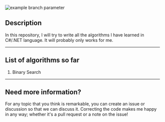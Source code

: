 ![example branch parameter](https://github.com/AbbasiMohamad/algorithm-examples/actions/workflows/ci.yml/badge.svg?branch=master)


## Description

In this repository, I will try to write all the algorithms I have learned in C#/.NET language. It will probably only works for me.

---

## List of algorithms so far

1.  Binary Search

---

## Need more information?

For any topic that you think is remarkable, you can create an issue or discussion so that we can discuss it. Correcting the code makes me happy in any way; whether it's a pull request or a note on the issue!
